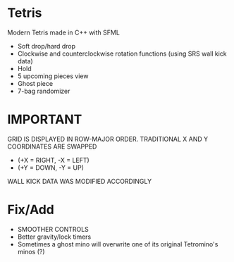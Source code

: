 # Tetris
Modern Tetris made in C++ with SFML

- Soft drop/hard drop
- Clockwise and counterclockwise rotation functions (using SRS wall kick data)
- Hold
- 5 upcoming pieces view
- Ghost piece
- 7-bag randomizer

# IMPORTANT
GRID IS DISPLAYED IN ROW-MAJOR ORDER. TRADITIONAL X AND Y COORDINATES ARE SWAPPED
- (+X = RIGHT, -X = LEFT)
- (+Y = DOWN, -Y = UP)

WALL KICK DATA WAS MODIFIED ACCORDINGLY

# Fix/Add
- SMOOTHER CONTROLS
- Better gravity/lock timers
- Sometimes a ghost mino will overwrite one of its original Tetromino's minos (?)
